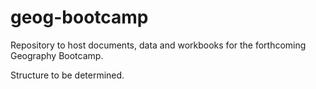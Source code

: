 # geog-bootcamp
Repository to host documents, data and workbooks for the forthcoming Geography Bootcamp.

Structure to be determined.
